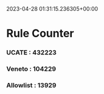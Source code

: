 2023-04-28 01:31:15.236305+00:00
# Rule Counter 
 ### UCATE : 432223

 ### Veneto : 104229

 ### Allowlist : 13929